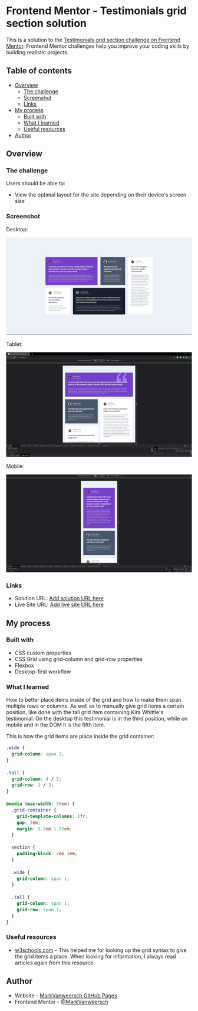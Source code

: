 # Frontend Mentor - Testimonials grid section solution

This is a solution to the [Testimonials grid section challenge on Frontend Mentor](https://www.frontendmentor.io/challenges/testimonials-grid-section-Nnw6J7Un7). Frontend Mentor challenges help you improve your coding skills by building realistic projects. 

## Table of contents

- [Overview](#overview)
  - [The challenge](#the-challenge)
  - [Screenshot](#screenshot)
  - [Links](#links)
- [My process](#my-process)
  - [Built with](#built-with)
  - [What I learned](#what-i-learned)
  - [Useful resources](#useful-resources)
- [Author](#author)

## Overview

### The challenge

Users should be able to:

- View the optimal layout for the site depending on their device's screen size

### Screenshot

Desktop:

![](./solution/desktop.png)

Tablet:

![](./solution/tablet.png)

Mobile:

![](./solution/mobile.png)

### Links

- Solution URL: [Add solution URL here](https://your-solution-url.com)
- Live Site URL: [Add live site URL here](https://your-live-site-url.com)

## My process

### Built with

- CSS custom properties
- CSS Grid using grid-column and grid-row properties
- Flexbox
- Desktop-first workflow

### What I learned

How to better place items inside of the grid and how to make them span multiple rows or columns. As well as to manually give grid items a certain position, like done with the tall grid item containing Kira Whittle's testimonial. On the desktop this testimonial is in the third position, while on mobile and in the DOM it is the fifth item.

This is how the grid items are place inside the grid container:

```css
.wide {
  grid-column: span 2;
}

.tall {
  grid-column: 4 / 5;
  grid-row: 1 / 3;
}

@media (max-width: 50em) {
  .grid-container {
    grid-template-columns: 1fr;
    gap: 2em;
    margin: 5.5em 1.85em;
  }

  section {
    padding-block: 2em 3em;
  }

  .wide {
    grid-column: span 1;
  }

  .tall {
    grid-column: span 1;
    grid-row: span 1;
  }
}
```

### Useful resources

- [w3schools.com](https://www.w3schools.com/css/css_grid.asp) - This helped me for looking up the grid syntax to give the grid items a place. When looking for information, I always read articles again from this resource.

## Author

- Website - [MarkVanweersch GitHub Pages](https://markvanweersch.github.io/)
- Frontend Mentor - [@MarkVanweersch](https://www.frontendmentor.io/profile/MarkVanweersch)